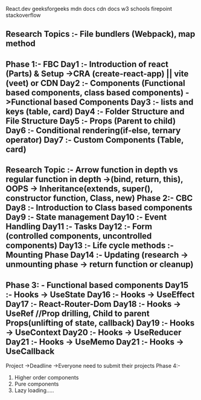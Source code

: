 React.dev
geeksforgeeks
mdn docs
cdn docs
w3 schools
firepoint
stackoverflow 

Research Topics :- File bundlers (Webpack), map method
-----------------------------------------
Phase 1:- FBC
Day1 :- Introduction of react (Parts) & Setup ->CRA (create-react-app) || vite (veet) or CDN 
Day2 :- Components (Functional based components, class based components) ->Functional based Components
Day3 :- lists and keys (table, card)
Day4 :- Folder Structure and File Structure
Day5 :- Props (Parent to child)
Day6 :- Conditional rendering(if-else, ternary operator)
Day7 :- Custom Components (Table, card)
--------------------------------------------------------
Research Topic :- Arrow function in depth vs regular function in depth ->(bind, return, this), 
OOPS -> Inheritance(extends, super(), constructor function, Class, new)
Phase 2:- CBC
Day8 :- Introduction to Class based components
Day9 :- State management
<Projects assign day>
Day10 :- Event Handling
Day11 :-  Tasks
Day12 :- Form (controlled components, uncontrolled components)
Day13 :- Life cycle methods :- Mounting Phase
Day14 :- Updating (research -> unmounting phase -> return function or cleanup)
------------------------------------------------
Phase 3: - Functional based components
Day15 :- Hooks -> UseState
Day16 :- Hooks -> UseEffect
<Need to start working on projects>
Day17 :- React-Router-Dom
Day18 :- Hooks -> UseRef
//Prop drilling, Child to parent Props(unlifting of state, callback)
Day19 :- Hooks -> UseContext
Day20 :- Hooks -> UseReducer
Day21 :- Hooks -> UseMemo
Day21 :- Hooks -> UseCallback
-------------------------------------------
Project ->Deadline ->Everyone need to submit their projects
Phase 4:- 
1. Higher order components
2. Pure components
3. Lazy loading..... 